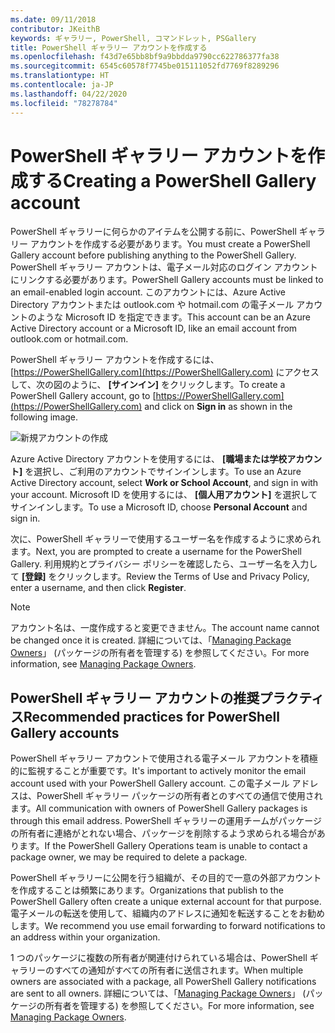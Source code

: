 ```yaml
---
ms.date: 09/11/2018
contributor: JKeithB
keywords: ギャラリー, PowerShell, コマンドレット, PSGallery
title: PowerShell ギャラリー アカウントを作成する
ms.openlocfilehash: f43d7e65bb8bf9a9bbdda9790cc622786377fa38
ms.sourcegitcommit: 6545c60578f7745be015111052fd7769f8289296
ms.translationtype: HT
ms.contentlocale: ja-JP
ms.lasthandoff: 04/22/2020
ms.locfileid: "78278784"
---
```

# <a name="creating-a-powershell-gallery-account"></a><span data-ttu-id="eeecd-103">PowerShell ギャラリー アカウントを作成する</span><span class="sxs-lookup"><span data-stu-id="eeecd-103">Creating a PowerShell Gallery account</span></span>

<span data-ttu-id="eeecd-104">PowerShell ギャラリーに何らかのアイテムを公開する前に、PowerShell ギャラリー アカウントを作成する必要があります。</span><span class="sxs-lookup"><span data-stu-id="eeecd-104">You must create a PowerShell Gallery account before publishing anything to the PowerShell Gallery.</span></span>
<span data-ttu-id="eeecd-105">PowerShell ギャラリー アカウントは、電子メール対応のログイン アカウントにリンクする必要があります。</span><span class="sxs-lookup"><span data-stu-id="eeecd-105">PowerShell Gallery accounts must be linked to an email-enabled login account.</span></span> <span data-ttu-id="eeecd-106">このアカウントには、Azure Active Directory アカウントまたは outlook.com や hotmail.com の電子メール アカウントのような Microsoft ID を指定できます。</span><span class="sxs-lookup"><span data-stu-id="eeecd-106">This account can be an Azure Active Directory account or a Microsoft ID, like an email account from outlook.com or hotmail.com.</span></span>

<span data-ttu-id="eeecd-107">PowerShell ギャラリー アカウントを作成するには、[https://PowerShellGallery.com](https://PowerShellGallery.com) にアクセスして、次の図のように、 **[サインイン]** をクリックします。</span><span class="sxs-lookup"><span data-stu-id="eeecd-107">To create a PowerShell Gallery account, go to [https://PowerShellGallery.com](https://PowerShellGallery.com) and click on **Sign in** as shown in the following image.</span></span>

![新規アカウントの作成](media/creating-an-account/CreateAccount-Register.png)

<span data-ttu-id="eeecd-109">Azure Active Directory アカウントを使用するには、 **[職場または学校アカウント]** を選択し、ご利用のアカウントでサインインします。</span><span class="sxs-lookup"><span data-stu-id="eeecd-109">To use an Azure Active Directory account, select **Work or School Account**, and sign in with your account.</span></span> <span data-ttu-id="eeecd-110">Microsoft ID を使用するには、 **[個人用アカウント]** を選択してサインインします。</span><span class="sxs-lookup"><span data-stu-id="eeecd-110">To use a Microsoft ID, choose **Personal Account** and sign in.</span></span>

<span data-ttu-id="eeecd-111">次に、PowerShell ギャラリーで使用するユーザー名を作成するように求められます。</span><span class="sxs-lookup"><span data-stu-id="eeecd-111">Next, you are prompted to create a username for the PowerShell Gallery.</span></span> <span data-ttu-id="eeecd-112">利用規約とプライバシー ポリシーを確認したら、ユーザー名を入力して **[登録]** をクリックします。</span><span class="sxs-lookup"><span data-stu-id="eeecd-112">Review the Terms of Use and Privacy Policy, enter a username, and then click **Register**.</span></span>

> [!NOTE]
> <span data-ttu-id="eeecd-113">アカウント名は、一度作成すると変更できません。</span><span class="sxs-lookup"><span data-stu-id="eeecd-113">The account name cannot be changed once it is created.</span></span> <span data-ttu-id="eeecd-114">詳細については、「[Managing Package Owners](managing-package-owners.md)」 (パッケージの所有者を管理する) を参照してください。</span><span class="sxs-lookup"><span data-stu-id="eeecd-114">For more information, see [Managing Package Owners](managing-package-owners.md).</span></span>

## <a name="recommended-practices-for-powershell-gallery-accounts"></a><span data-ttu-id="eeecd-115">PowerShell ギャラリー アカウントの推奨プラクティス</span><span class="sxs-lookup"><span data-stu-id="eeecd-115">Recommended practices for PowerShell Gallery accounts</span></span>

<span data-ttu-id="eeecd-116">PowerShell ギャラリー アカウントで使用される電子メール アカウントを積極的に監視することが重要です。</span><span class="sxs-lookup"><span data-stu-id="eeecd-116">It's important to actively monitor the email account used with your PowerShell Gallery account.</span></span> <span data-ttu-id="eeecd-117">この電子メール アドレスは、PowerShell ギャラリー パッケージの所有者とのすべての通信で使用されます。</span><span class="sxs-lookup"><span data-stu-id="eeecd-117">All communication with owners of PowerShell Gallery packages is through this email address.</span></span> <span data-ttu-id="eeecd-118">PowerShell ギャラリーの運用チームがパッケージの所有者に連絡がとれない場合、パッケージを削除するよう求められる場合があります。</span><span class="sxs-lookup"><span data-stu-id="eeecd-118">If the PowerShell Gallery Operations team is unable to contact a package owner, we may be required to delete a package.</span></span>

<span data-ttu-id="eeecd-119">PowerShell ギャラリーに公開を行う組織が、その目的で一意の外部アカウントを作成することは頻繁にあります。</span><span class="sxs-lookup"><span data-stu-id="eeecd-119">Organizations that publish to the PowerShell Gallery often create a unique external account for that purpose.</span></span> <span data-ttu-id="eeecd-120">電子メールの転送を使用して、組織内のアドレスに通知を転送することをお勧めします。</span><span class="sxs-lookup"><span data-stu-id="eeecd-120">We recommend you use email forwarding to forward notifications to an address within your organization.</span></span>

<span data-ttu-id="eeecd-121">1 つのパッケージに複数の所有者が関連付けられている場合は、PowerShell ギャラリーのすべての通知がすべての所有者に送信されます。</span><span class="sxs-lookup"><span data-stu-id="eeecd-121">When multiple owners are associated with a package, all PowerShell Gallery notifications are sent to all owners.</span></span> <span data-ttu-id="eeecd-122">詳細については、「[Managing Package Owners](managing-package-owners.md)」 (パッケージの所有者を管理する) を参照してください。</span><span class="sxs-lookup"><span data-stu-id="eeecd-122">For more information, see [Managing Package Owners](managing-package-owners.md).</span></span>
